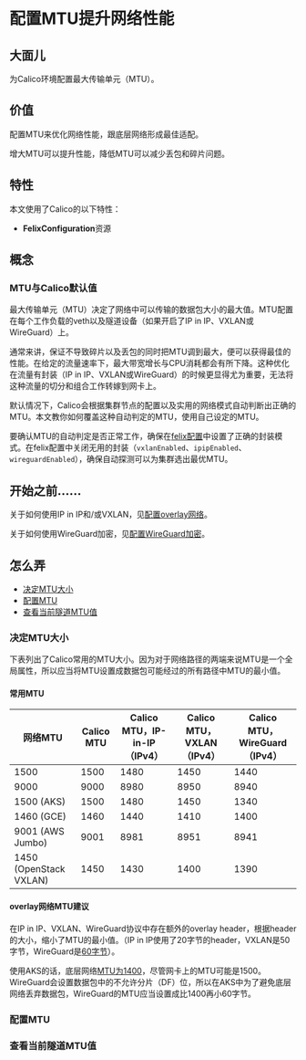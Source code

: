 # 配置MTU提升网络性能

## 大面儿

为Calico环境配置最大传输单元（MTU）。

## 价值

配置MTU来优化网络性能，跟底层网络形成最佳适配。

增大MTU可以提升性能，降低MTU可以减少丢包和碎片问题。

## 特性

本文使用了Calico的以下特性：

- **FelixConfiguration**资源

## 概念

### MTU与Calico默认值

最大传输单元（MTU）决定了网络中可以传输的数据包大小的最大值。MTU配置在每个工作负载的veth以及隧道设备（如果开启了IP in IP、VXLAN或WireGuard）上。

通常来讲，保证不导致碎片以及丢包的同时把MTU调到最大，便可以获得最佳的性能。在给定的流量速率下，最大带宽增长与CPU消耗都会有所下降。这种优化在流量有封装（IP in IP、VXLAN或WireGuard）的时候更显得尤为重要，无法将这种流量的切分和组合工作转嫁到网卡上。

默认情况下，Calico会根据集群节点的配置以及实用的网络模式自动判断出正确的MTU。本文教你如何覆盖这种自动判定的MTU，使用自己设定的MTU。

要确认MTU的自动判定是否正常工作，确保在[felix配置](../../06%E5%8F%82%E8%80%83/04资源定义/05Felix配置.md)中设置了正确的封装模式。在felix配置中关闭无用的封装（`vxlanEnabled`、`ipipEnabled`、`wireguardEnabled`），确保自动探测可以为集群选出最优MTU。

## 开始之前……

关于如何使用IP in IP和/或VXLAN，见[配置overlay网络](02%E9%85%8D%E7%BD%AEoverlay%E7%BD%91%E7%BB%9C.md)。

关于如何使用WireGuard加密，见[配置WireGuard加密](../../04%E5%AE%89%E5%85%A8/09加密集群内Pod流量.md)。

## 怎么弄

- [决定MTU大小](#决定MTU大小)
- [配置MTU](#配置MTU)
- [查看当前隧道MTU值](#查看当前隧道MTU值)

### 决定MTU大小

下表列出了Calico常用的MTU大小。因为对于网络路径的两端来说MTU是一个全局属性，所以应当将MTU设置成数据包可能经过的所有路径中MTU的最小值。

#### 常用MTU

|**网络MTU**|**Calico MTU**|**Calico MTU，IP-in-IP（IPv4）**|**Calico MTU，VXLAN（IPv4）**|**Calico MTU，WireGuard（IPv4）**
|-|-|-|-|-
|1500|1500|1480|1450|1440
|9000|9000|8980|8950|8940
|1500 (AKS)|1500|1480|1450|1340
|1460 (GCE)|1460|1440|1410|1400
|9001 (AWS Jumbo)|9001|8981|8951|8941
|1450 (OpenStack VXLAN)|1450|1430|1400|1390

#### overlay网络MTU建议

在IP in IP、VXLAN、WireGuard协议中存在额外的overlay header，根据header的大小，缩小了MTU的最小值。（IP in IP使用了20字节的header，VXLAN是50字节，WireGuard是[60字节](https://lists.zx2c4.com/pipermail/wireguard/2017-December/002201.html)）。

使用AKS的话，底层网络[MTU为1400](https://docs.microsoft.com/en-us/azure/virtual-network/virtual-network-tcpip-performance-tuning#azure-and-vm-mtu)，尽管网卡上的MTU可能是1500。WireGuard会设置数据包中的不允许分片（DF）位，所以在AKS中为了避免底层网络丢弃数据包，WireGuard的MTU应当设置成比1400再小60字节。


### 配置MTU

### 查看当前隧道MTU值